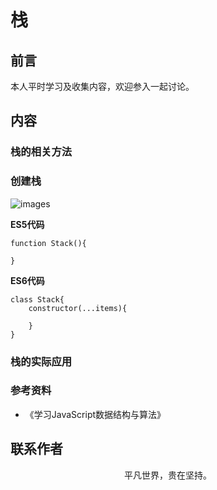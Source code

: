 # 栈

## 前言

本人平时学习及收集内容，欢迎参入一起讨论。

## 内容


### 栈的相关方法

### 创建栈

![images](stack.png)

**ES5代码**

```
function Stack(){

}
```

**ES6代码**

```
class Stack{
    constructor(...items){

    }
}
```

### 栈的实际应用


### 参考资料

- 《学习JavaScript数据结构与算法》

## 联系作者

<div align="center">
    <p>
        平凡世界，贵在坚持。
    </p>
    <img :src="$withBase('/about/contact.png')" />
</div>